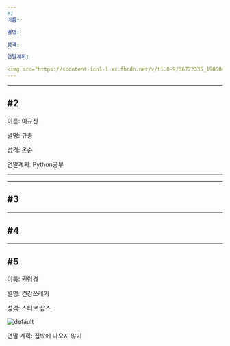 ```yaml
---
#1
이름:

별명:

성격:

연말계획:

<img src="https://scontent-icn1-1.xx.fbcdn.net/v/t1.0-9/36722335_190504601616713_1426996518954467328_n.jpg?_nc_cat=102&_nc_ht=scontent-icn1-1.xx&oh=a7a8d3fe0273da425926fb48fc660f6c&oe=5C971DA4" "width=320" " height="240">
---
```

---
#2
---

이름: 이규진

별명: 규총

성격: 온순

연말계획: Python공부

---
---
#3
---
---
#4
---
---
#5
---

이름: 권령경

별명: 건강쓰레기

성격: 스티브 잡스

![default](https://user-images.githubusercontent.com/45252527/50433503-edce5480-091b-11e9-9de4-63a292ff028b.png)

연말 계획: 집밖에 나오지 않기
